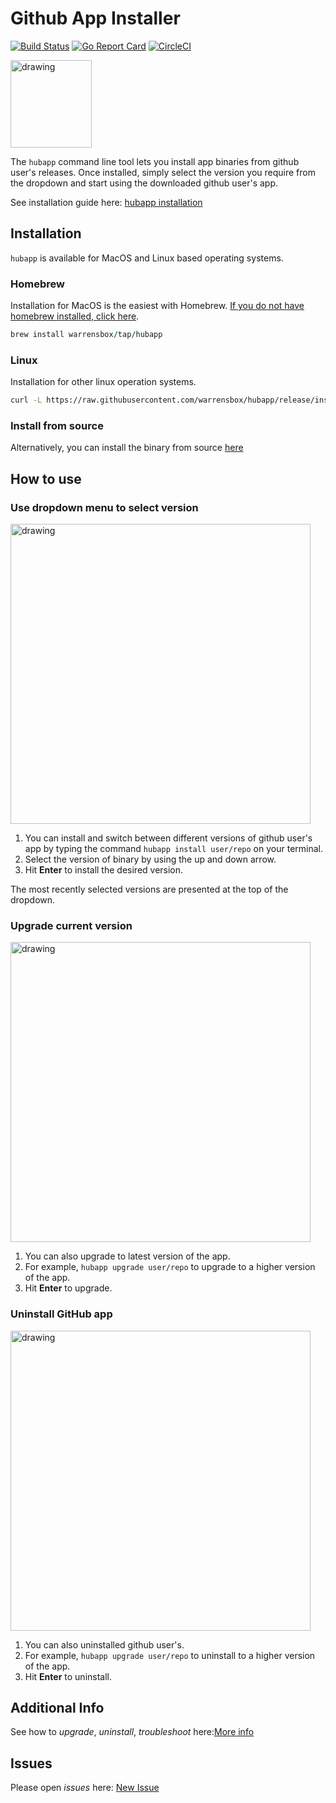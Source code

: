# Github App Installer

[![Build Status](https://travis-ci.org/warrensbox/hubapp.svg?branch=master)](https://travis-ci.org/warrensbox/hubapp)
[![Go Report Card](https://goreportcard.com/badge/github.com/warrensbox/hubapp)](https://goreportcard.com/report/github.com/warrensbox/hubapp)
[![CircleCI](https://circleci.com/gh/warrensbox/hubapp/tree/release.svg?style=shield&circle-token=841e653fa51878de92e379563ea50abbc542d7c9)](https://circleci.com/gh/warrensbox/hubapp/tree/release)

<img style="text-allign:center" src="https://s3.us-east-2.amazonaws.com/kepler-images/warrensbox/hubapp/smallerlogo.png" alt="drawing" width="130" height="140"/>

The `hubapp` command line tool lets you install app binaries from github user's releases.
Once installed, simply select the version you require from the dropdown and start using the downloaded github user's app.

See installation guide here: [hubapp installation](https://warrensbox.github.io/hubapp/)

## Installation

`hubapp` is available for MacOS and Linux based operating systems.

### Homebrew

Installation for MacOS is the easiest with Homebrew. [If you do not have homebrew installed, click here](https://brew.sh/).

```ruby
brew install warrensbox/tap/hubapp
```

### Linux

Installation for other linux operation systems.

```sh
curl -L https://raw.githubusercontent.com/warrensbox/hubapp/release/install.sh | bash
```

### Install from source

Alternatively, you can install the binary from source [here](https://github.com/warrensbox/hubapp/releases)

## How to use

### Use dropdown menu to select version

<img align="center" src="https://s3.us-east-2.amazonaws.com/kepler-images/warrensbox/hubapp/hubapp-demo.gif" alt="drawing" style="width: 480px;"/>

1. You can install and switch between different versions of github user's app by typing the command `hubapp install user/repo` on your terminal.
1. Select the version of binary by using the up and down arrow.
1. Hit **Enter** to install the desired version.

The most recently selected versions are presented at the top of the dropdown.

### Upgrade current version

<img align="center" src="https://s3.us-east-2.amazonaws.com/kepler-images/warrensbox/hubapp/hubapp-demo2.gif" alt="drawing" style="width: 480px;"/>

1. You can also upgrade to latest version of the app.
2. For example, `hubapp upgrade user/repo`  to upgrade to a higher version of the app.
3. Hit **Enter** to upgrade.

### Uninstall GitHub app

<img align="center" src="https://s3.us-east-2.amazonaws.com/kepler-images/warrensbox/hubapp/hubapp-demo3.gif" alt="drawing" style="width: 480px;"/>

1. You can also uninstalled github user's.
2. For example, `hubapp upgrade user/repo` to uninstall to a higher version of the app.
3. Hit **Enter** to uninstall.

## Additional Info

See how to *upgrade*, *uninstall*, *troubleshoot* here:[More info](https://warrensbox.github.io/hubapp/additional)

## Issues

Please open  *issues* here:  [New Issue](https://github.com/warrensbox/hubapp/issues)

